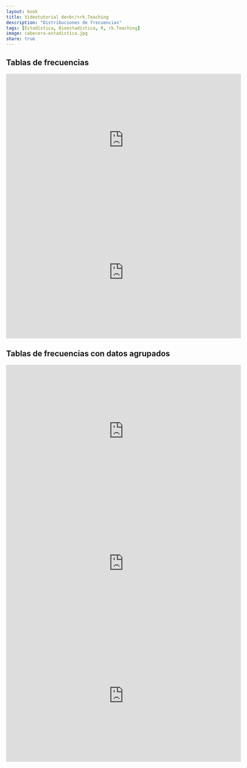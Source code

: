 ```yaml
---
layout: book
title: Videotutorial de<br/>rk.Teaching
description: "Distribuciones de frecuencias"
tags: [Estadística, Bioestadística, R, rk.Teaching]
image: cabecera-estadistica.jpg
share: true
---
```


## Tablas de frecuencias

<iframe width="640" height="360" src="https://www.youtube.com/embed/RDLTbBdUwlQ?list=PLYEn7GTzOc8RFIBylmc8zBqfYtGYJzfrj" frameborder="0" allowfullscreen></iframe>

<iframe width="640" height="360" src="https://www.youtube.com/embed/u7KbL8hjTb4?list=PLYEn7GTzOc8RFIBylmc8zBqfYtGYJzfrj" frameborder="0" allowfullscreen></iframe>

## Tablas de frecuencias con datos agrupados

<iframe width="640" height="360" src="https://www.youtube.com/embed/5PH9AaX8Nwc?list=PLYEn7GTzOc8RFIBylmc8zBqfYtGYJzfrj" frameborder="0" allowfullscreen></iframe>

<iframe width="640" height="360" src="https://www.youtube.com/embed/Dzmx6b7twz0?list=PLYEn7GTzOc8RFIBylmc8zBqfYtGYJzfrj" frameborder="0" allowfullscreen></iframe>

<iframe width="640" height="360" src="https://www.youtube.com/embed/oHDgmUGHZyc?list=PLYEn7GTzOc8RFIBylmc8zBqfYtGYJzfrj" frameborder="0" allowfullscreen></iframe>
